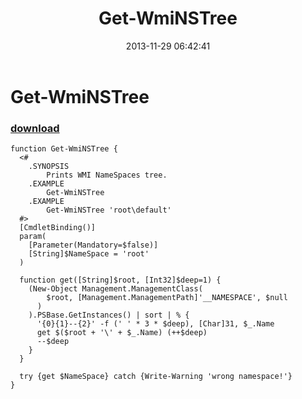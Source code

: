 ﻿---
pid:            4654
parent:         0
children:       
poster:         greg zakharov
title:          Get-WmiNSTree
date:           2013-11-29 06:42:41
description:    
format:         posh
---

# Get-WmiNSTree

### [download](4654.ps1)  



```posh
function Get-WmiNSTree {
  <#
    .SYNOPSIS
        Prints WMI NameSpaces tree.
    .EXAMPLE
        Get-WmiNSTree
    .EXAMPLE
        Get-WmiNSTree 'root\default'
  #>
  [CmdletBinding()]
  param(
    [Parameter(Mandatory=$false)]
    [String]$NameSpace = 'root'
  )
  
  function get([String]$root, [Int32]$deep=1) {
    (New-Object Management.ManagementClass(
        $root, [Management.ManagementPath]'__NAMESPACE', $null
      )
    ).PSBase.GetInstances() | sort | % {
      '{0}{1}--{2}' -f (' ' * 3 * $deep), [Char]31, $_.Name
      get $($root + '\' + $_.Name) (++$deep)
      --$deep
    }
  }
  
  try {get $NameSpace} catch {Write-Warning 'wrong namespace!'}
}
```
